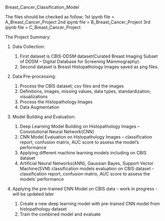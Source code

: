 Breast_Cancer_Classification_Model

The files should be checked as follow;
1st ipynb file = A_Breast_Cancer_Project
2nd ipynb file = B_Breast_Cancer_Project
3rd ipynb file = C_Breast_Cancer_Project

The Project Summary:
1. Data Collection:
    1. First dataset is CBIS-DDSM dataset(Curated Breast Imaging Subset of DDSM – Digital Database for Screening Mammography).
    2. Second dataset is Breast Histopathology Images saved as png files.  

2. Data Pre-processing:
   1. Process the CBIS dataset; csv files and the images
   2. Definitions, images, missing values, data types, standardization, visualizations
   3. Process the Histopathology Images
   4. Data Augmentation
  
3. Model Building and Evaluation:
    1. Deep Learning Model Building on Histopathology Images – Convolutional Neural Network(CNN)
    2. CNN Model Evaluation on Histopathology Images – classification report, confusion matrix, AUC score to assess the model’s performance
    3. Applying different machine learning models including on CBIS dataset 
    4. Artificial Neural Networks(ANN), Gaussian Bayes, Support Vector Machine(SVM) classification models evaluation on CBIS dataset - classification report, confusion matrix, AUC score to assess the models’ performance

4. Applying the pre-trained CNN Model on CBIS data – work in progress - will be updated later
    1. Create a new deep learning model with pre-trained CNN model from histopathology dataset
    2. Train the combined model and evaluate




